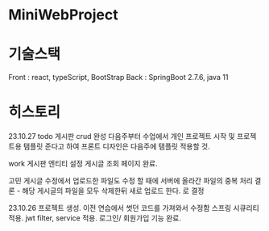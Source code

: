 # MiniWebProject

# 기술스택
Front : react, typeScript, BootStrap
Back : SpringBoot 2.7.6, java 11

# 히스토리

23.10.27
todo 
게시판 crud 완성
다음주부터 수업에서 개인 프로젝트 시작 및 프로젝트용 탬플릿 준다고 하여
프론트 디자인은 다음주에 탬플릿 적용할 것.

work 
게시판 엔티티 설정
게시글 조회 페이지 완료.

고민
게시글 수정에서 업로드한 파일도 수정 할 때에 서버에 올라간 파일의 중복 처리
결론 - 해당 게시글의 파일을 모두 삭제한뒤 새로 업로드 한다. 로 결정


23.10.26 
프로젝트 생성.
이전 연습에서 썻던 코드를 가져와서 수정함
스프링 시큐리티 적용.
jwt filter, service 적용.
로그인/ 회원가입 기능 완료.